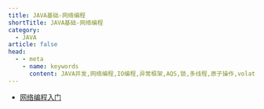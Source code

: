 ```yaml
---
title: JAVA基础-网络编程
shortTitle: JAVA基础-网络编程
category:
  - JAVA
article: false 
head:
  - - meta
    - name: keywords
      content: JAVA并发,网络编程,IO编程,异常框架,AQS,锁,多线程,原子操作,volatile,synchronized,线程池,阻塞队列,queue
---
```



* [网络编程入门](./net.md)
 